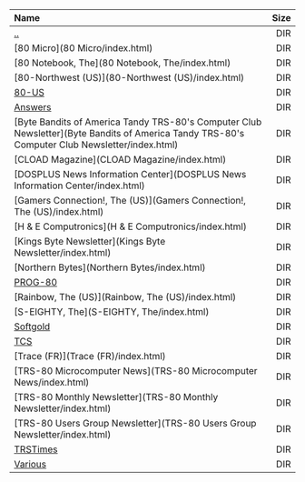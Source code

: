 |Name|Size|
|:---|---:|
|[..](../index.html)|DIR|
|[80 Micro](80 Micro/index.html)|DIR|
|[80 Notebook, The](80 Notebook, The/index.html)|DIR|
|[80-Northwest (US)](80-Northwest (US)/index.html)|DIR|
|[80-US](80-US/index.html)|DIR|
|[Answers](Answers/index.html)|DIR|
|[Byte Bandits of America Tandy TRS-80's Computer Club Newsletter](Byte Bandits of America Tandy TRS-80's Computer Club Newsletter/index.html)|DIR|
|[CLOAD Magazine](CLOAD Magazine/index.html)|DIR|
|[DOSPLUS News Information Center](DOSPLUS News Information Center/index.html)|DIR|
|[Gamers Connection!, The (US)](Gamers Connection!, The (US)/index.html)|DIR|
|[H & E Computronics](H & E Computronics/index.html)|DIR|
|[Kings Byte Newsletter](Kings Byte Newsletter/index.html)|DIR|
|[Northern Bytes](Northern Bytes/index.html)|DIR|
|[PROG-80](PROG-80/index.html)|DIR|
|[Rainbow, The (US)](Rainbow, The (US)/index.html)|DIR|
|[S-EIGHTY, The](S-EIGHTY, The/index.html)|DIR|
|[Softgold](Softgold/index.html)|DIR|
|[TCS](TCS/index.html)|DIR|
|[Trace (FR)](Trace (FR)/index.html)|DIR|
|[TRS-80 Microcomputer News](TRS-80 Microcomputer News/index.html)|DIR|
|[TRS-80 Monthly Newsletter](TRS-80 Monthly Newsletter/index.html)|DIR|
|[TRS-80 Users Group Newsletter](TRS-80 Users Group Newsletter/index.html)|DIR|
|[TRSTimes](TRSTimes/index.html)|DIR|
|[Various](Various/index.html)|DIR|
